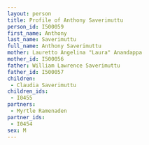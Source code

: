 ```yaml
---
layout: person
title: Profile of Anthony Saverimuttu
person_id: I500059
first_name: Anthony
last_name: Saverimuttu
full_name: Anthony Saverimuttu
mother: Lauretto Angelina "Laura" Anandappa
mother_id: I500056
father: William Lawrence Saverimuttu
father_id: I500057
children:
 - Claudia Saverimuttu
children_ids:
 - I0455
partners:
 - Myrtle Ramenaden
partner_ids:
 - I0454
sex: M
---
```


